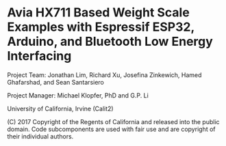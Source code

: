 # Avia HX711 Based Weight Scale Examples with Espressif ESP32, Arduino, and Bluetooth Low Energy Interfacing

Project Team: Jonathan Lim, Richard Xu, Josefina Zinkewich, Hamed Ghafarshad, and Sean Santarsiero

Project Manager: Michael Klopfer, PhD and G.P. Li

University of California, Irvine (Calit2)


(C) 2017  Copyright of the Regents of California and released into the public domain.  Code subcomponents are used with fair use and are copyright of their individual authors.


